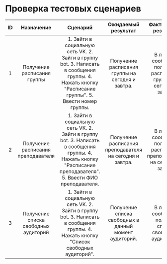 # Проверка тестовых сценариев
| ID  | Назначение  | Сценарий | Ожидаемый результат  | Фактический результат  | Оценка |
|:-------------: |:---------------:| :-------------:|:-------------: |:---------------:| :-------------:|
| 1       | Получение расписания группы |     1.	Зайти в социальную сеть VK.         2.	Зайти в группу bot.  3.	Написать в сообщения группы.  4.	Нажать кнопку "Расписание группы".  5.	Ввести номер группы.| Получение расписания группы на сегодня и завтра.       | В личные сообщения получено расписание группы на сегодня и завтра |     Тест пройден.  |
| 2       | Получение расписания преподавателя  |     1.	Зайти в социальную сеть VK.  2.	Зайти в группу bot.  3.	Написать в сообщения группы.  4.	Нажать кнопку "Расписание преподавателя".  5.	Ввести ФИО преподавателя.| Получение расписания преподавателя на сегодня и завтра.       |  В личные сообщения получено расписание преподователя на сегодня и завтра |     Тест пройден. |
| 3       | Получение списка свободных аудиторий  |     1.	Зайти в социальную сеть VK.  2.	Зайти в группу bot.  3.	Написать в сообщения группы.  4.	Нажать кнопку "Список свободных аудиторий".| Получение списка свободных в данный момент аудиторий.       |  В личные сообщения получен список свободных аудиторий . |     Тест пройден.  |
